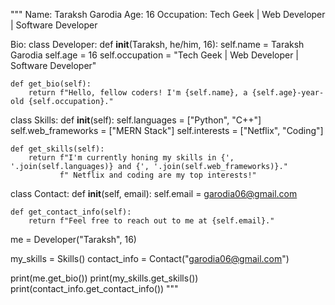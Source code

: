"""
Name: Taraksh Garodia
Age: 16
Occupation: Tech Geek | Web Developer | Software Developer

Bio:
class Developer:
    def __init__(Taraksh, he/him, 16):
        self.name = Taraksh Garodia
        self.age = 16
        self.occupation = "Tech Geek | Web Developer | Software Developer"

    def get_bio(self):
        return f"Hello, fellow coders! I'm {self.name}, a {self.age}-year-old {self.occupation}."

class Skills:
    def __init__(self):
        self.languages = ["Python", "C++"]
        self.web_frameworks = ["MERN Stack"]
        self.interests = ["Netflix", "Coding"]

    def get_skills(self):
        return f"I'm currently honing my skills in {', '.join(self.languages)} and {', '.join(self.web_frameworks)}."
               f" Netflix and coding are my top interests!"

class Contact:
    def __init__(self, email):
        self.email = garodia06@gmail.com

    def get_contact_info(self):
        return f"Feel free to reach out to me at {self.email}."

me = Developer("Taraksh", 16)

my_skills = Skills()
contact_info = Contact("garodia06@gmail.com")

print(me.get_bio())
print(my_skills.get_skills())
print(contact_info.get_contact_info())
"""

